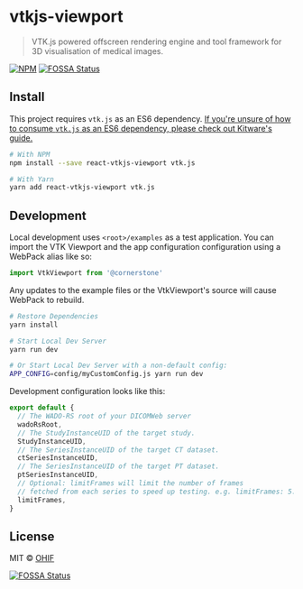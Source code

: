 # vtkjs-viewport

> VTK.js powered offscreen rendering engine and tool framework for 3D
> visualisation of medical images.

[![NPM](https://img.shields.io/npm/v/react-vtkjs-viewport.svg)](https://www.npmjs.com/package/react-vtkjs-viewport)
[![FOSSA Status](https://app.fossa.io/api/projects/git%2Bgithub.com%2FOHIF%2Freact-vtkjs-viewport.svg?type=shield)](https://app.fossa.io/projects/git%2Bgithub.com%2FOHIF%2Freact-vtkjs-viewport?ref=badge_shield)

## Install

This project requires `vtk.js` as an ES6 dependency.
[If you're unsure of how to consume `vtk.js` as an ES6 dependency, please check out Kitware's guide.](https://kitware.github.io/vtk-js/docs/intro_vtk_as_es6_dependency.html#Webpack-config)

```bash
# With NPM
npm install --save react-vtkjs-viewport vtk.js

# With Yarn
yarn add react-vtkjs-viewport vtk.js
```

## Development

Local development uses `<root>/examples` as a test application. You can import
the VTK Viewport and the app configuration configuration using a WebPack alias
like so:

```js
import VtkViewport from '@cornerstone'
```

Any updates to the example files or the VtkViewport's source will cause WebPack
to rebuild.

```bash
# Restore Dependencies
yarn install

# Start Local Dev Server
yarn run dev

# Or Start Local Dev Server with a non-default config:
APP_CONFIG=config/myCustomConfig.js yarn run dev
```

Development configuration looks like this:

```js
export default {
  // The WADO-RS root of your DICOMWeb server
  wadoRsRoot,
  // The StudyInstanceUID of the target study.
  StudyInstanceUID,
  // The SeriesInstanceUID of the target CT dataset.
  ctSeriesInstanceUID,
  // The SeriesInstanceUID of the target PT dataset.
  ptSeriesInstanceUID,
  // Optional: limitFrames will limit the number of frames
  // fetched from each series to speed up testing. e.g. limitFrames: 5.
  limitFrames,
}
```

## License

MIT © [OHIF](https://github.com/OHIF)

<!--
    Links
-->

[![FOSSA Status](https://app.fossa.io/api/projects/git%2Bgithub.com%2FOHIF%2Freact-vtkjs-viewport.svg?type=large)](https://app.fossa.io/projects/git%2Bgithub.com%2FOHIF%2Freact-vtkjs-viewport?ref=badge_large)

